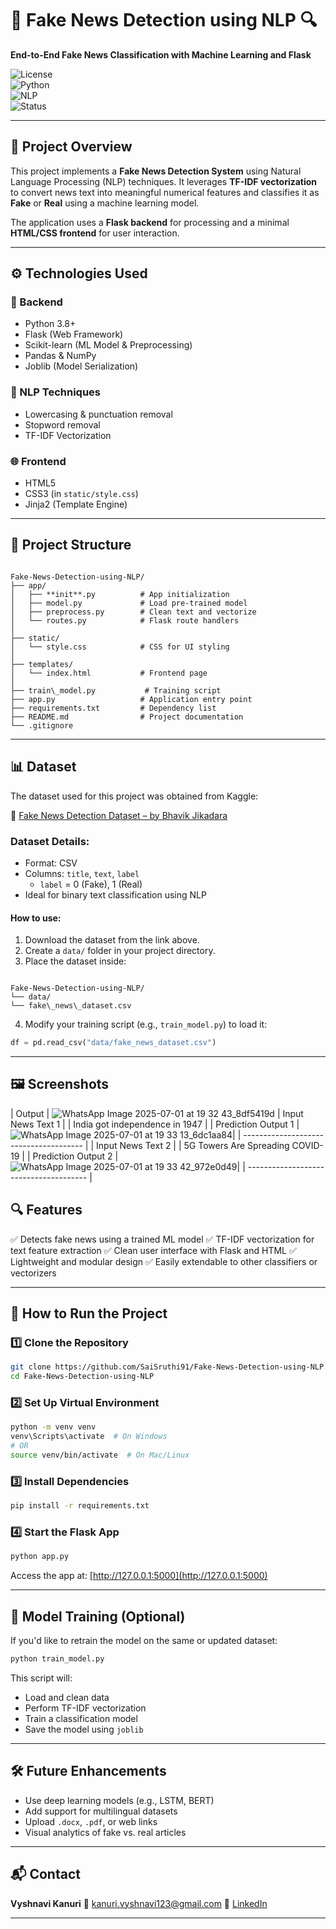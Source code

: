 # 📰 Fake News Detection using NLP 🔍

**End-to-End Fake News Classification with Machine Learning and Flask**

![License](https://img.shields.io/badge/license-MIT-green.svg)  
![Python](https://img.shields.io/badge/python-3.8%2B-blue.svg)  
![NLP](https://img.shields.io/badge/NLP-Scikit--learn%20%7C%20TFIDF-orange.svg)  
![Status](https://img.shields.io/badge/status-Completed-brightgreen.svg)

---

## 🧠 Project Overview

This project implements a **Fake News Detection System** using Natural Language Processing (NLP) techniques. It leverages **TF-IDF vectorization** to convert news text into meaningful numerical features and classifies it as **Fake** or **Real** using a machine learning model.

The application uses a **Flask backend** for processing and a minimal **HTML/CSS frontend** for user interaction.

---

## ⚙️ Technologies Used

### 🧪 Backend

- Python 3.8+
- Flask (Web Framework)
- Scikit-learn (ML Model & Preprocessing)
- Pandas & NumPy
- Joblib (Model Serialization)

### 📝 NLP Techniques

- Lowercasing & punctuation removal
- Stopword removal
- TF-IDF Vectorization

### 🌐 Frontend

- HTML5
- CSS3 (in `static/style.css`)
- Jinja2 (Template Engine)

---

## 📁 Project Structure

```

Fake-News-Detection-using-NLP/
├── app/
│   ├── **init**.py          # App initialization
│   ├── model.py             # Load pre-trained model
│   ├── preprocess.py        # Clean text and vectorize
│   └── routes.py            # Flask route handlers
│
├── static/
│   └── style.css            # CSS for UI styling
│
├── templates/
│   └── index.html           # Frontend page
│
├── train\_model.py           # Training script
├── app.py                   # Application entry point
├── requirements.txt         # Dependency list
├── README.md                # Project documentation
└── .gitignore

```

---

## 📊 Dataset

The dataset used for this project was obtained from Kaggle:

🔗 [Fake News Detection Dataset – by Bhavik Jikadara](https://www.kaggle.com/datasets/bhavikjikadara/fake-news-detection)

### Dataset Details:
- Format: CSV
- Columns: `title`, `text`, `label`
  - `label` = 0 (Fake), 1 (Real)
- Ideal for binary text classification using NLP

#### How to use:

1. Download the dataset from the link above.
2. Create a `data/` folder in your project directory.
3. Place the dataset inside:
```

Fake-News-Detection-using-NLP/
└── data/
└── fake\_news\_dataset.csv

````
4. Modify your training script (e.g., `train_model.py`) to load it:
```python
df = pd.read_csv("data/fake_news_dataset.csv")
````

---

## 🖼️ Screenshots
| Output                                 |
![WhatsApp Image 2025-07-01 at 19 32 43_8df5419d](https://github.com/user-attachments/assets/049ddbf6-dea9-45a5-bbf2-8aa727bb82b7)
| Input News Text 1                      | 
| India got independence in 1947         | 
| Prediction Output 1                    |
![WhatsApp Image 2025-07-01 at 19 33 13_6dc1aa84](https://github.com/user-attachments/assets/6953128e-49af-42b1-a035-b5efd827c76f)|
| -------------------------------------- |
| Input News Text 2                      | 
| 5G Towers Are Spreading COVID-19       | 
| Prediction Output 2                    |
![WhatsApp Image 2025-07-01 at 19 33 42_972e0d49](https://github.com/user-attachments/assets/76c48934-1ac6-4ad2-ad88-0f586decbc0f)|
| -------------------------------------- |

## 🔍 Features

✅ Detects fake news using a trained ML model
✅ TF-IDF vectorization for text feature extraction
✅ Clean user interface with Flask and HTML
✅ Lightweight and modular design
✅ Easily extendable to other classifiers or vectorizers

---

## 🚀 How to Run the Project

### 1️⃣ Clone the Repository

```bash
git clone https://github.com/SaiSruthi91/Fake-News-Detection-using-NLP.git
cd Fake-News-Detection-using-NLP
```

### 2️⃣ Set Up Virtual Environment

```bash
python -m venv venv
venv\Scripts\activate  # On Windows
# OR
source venv/bin/activate  # On Mac/Linux
```

### 3️⃣ Install Dependencies

```bash
pip install -r requirements.txt
```

### 4️⃣ Start the Flask App

```bash
python app.py
```

Access the app at: [http://127.0.0.1:5000](http://127.0.0.1:5000)

---

## 🧠 Model Training (Optional)

If you'd like to retrain the model on the same or updated dataset:

```bash
python train_model.py
```

This script will:

* Load and clean data
* Perform TF-IDF vectorization
* Train a classification model
* Save the model using `joblib`

---

## 🛠️ Future Enhancements

* Use deep learning models (e.g., LSTM, BERT)
* Add support for multilingual datasets
* Upload `.docx`, `.pdf`, or web links
* Visual analytics of fake vs. real articles

---

## 📬 Contact

**Vyshnavi Kanuri**
📧 [kanuri.vyshnavi123@gmail.com](mailto:kanuri.vyshnavi123@gmail.com)
🔗 [LinkedIn]((https://www.linkedin.com/in/vyshnavi-kanuri-073300265))

---
